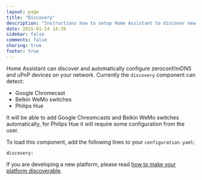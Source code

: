 ```yaml
---
layout: page
title: "Discovery"
description: "Instructions how to setup Home Assistant to discover new devices."
date: 2015-01-24 14:39
sidebar: false
comments: false
sharing: true
footer: true
---
```


Home Assistant can discover and automatically configure zeroconf/mDNS and uPnP devices on your network. Currently the `discovery` component can detect:

 * Google Chromecast
 * Belkin WeMo switches
 * Philips Hue

It will be able to add Google Chreomcasts and Belkin WeMo switches automatically, for Philips Hue it will require some configuration from the user.

To load this component, add the following lines to your `configuration.yaml`:

```
discovery:
```

If you are developing a new platform, please read [how to make your platform discoverable]({{site_root}}/developers/add_new_platform.html#discovery).
